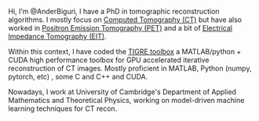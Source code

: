  Hi, I’m @AnderBiguri, 
 I have a PhD in tomographic reconstruction algorithms. I mostly focus on [Computed Tomography (CT)](https://en.wikipedia.org/wiki/CT_scan) but have also worked in [Positron Emission Tomography (PET)](https://en.wikipedia.org/wiki/Positron_emission_tomography)
 and a bit of [Electrical Impedance Tomography (EIT)](https://en.wikipedia.org/wiki/Electrical_impedance_tomography).
 
 Within this context, I have coded the [TIGRE toolbox](https://github.com/CERN/TIGRE) a MATLAB/python + CUDA high performance toolbox for GPU accelerated iterative reconstruction of CT images.
 Mostly proficient in MATLAB, Python (numpy, pytorch, etc) , some C and C++ and CUDA.
 
 Nowadays, I work at University of Cambridge's Department of Applied Mathematics and Theoretical Physics, working on model-driven machine learning techniques for CT recon. 
 

<!---
AnderBiguri/AnderBiguri is a ✨ special ✨ repository because its `README.md` (this file) appears on your GitHub profile.
You can click the Preview link to take a look at your changes.
--->
